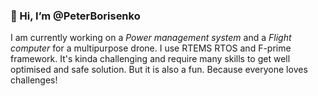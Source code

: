 ### 👋 Hi, I’m @PeterBorisenko
I am currently working on a *Power management system* and a *Flight computer* for a multipurpose drone.
I use RTEMS RTOS and F-prime framework.
It's kinda challenging and require many skills to get well optimised and safe solution.
But it is also a fun. Because everyone loves challenges!
